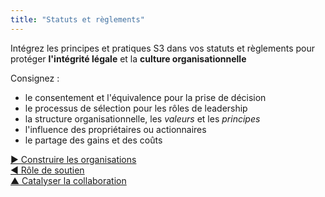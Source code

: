 ```yaml
---
title: "Statuts et règlements"
---
```



Intégrez les principes et pratiques S3 dans vos statuts et règlements pour protéger **l'intégrité légale** et la **culture organisationnelle**

Consignez :

- le consentement et l'équivalence pour la prise de décision
- le processus de sélection pour les rôles de leadership
- la structure organisationnelle, les <dfn data-info="Valeurs: Principes importants qui guident le comportement. A ne pas confondre avec “valeur“ (singulier) dans le contexte d&apos;une intention.">valeurs</dfn> et les <dfn data-info="Principe: Une idée ou une règle de base qui guide le comportement, ou explique ou contrôle comment quelque chose se déroule ou fonctionne.">principes</dfn>
- l'influence des propriétaires ou actionnaires
- le partage des gains et des coûts

[&#9654; Construire les organisations](building-organizations.html)<br/>[&#9664; Rôle de soutien](support-role.html)<br/>[&#9650; Catalyser la collaboration](enablers-of-collaboration.html)

